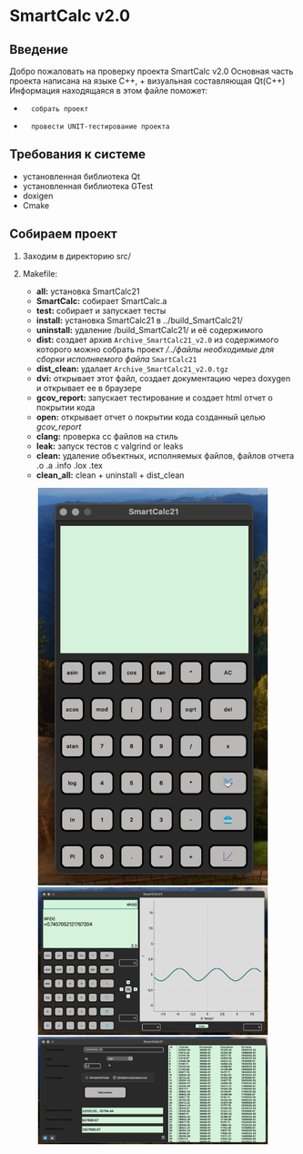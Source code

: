 # SmartCalc v2.0


## Введение

Добро пожаловать на проверку проекта SmartCalc v2.0
Основная часть проекта написана на языке С++, + визуальная составляющая Qt(C++) 
Информация находящаяся в этом файле поможет:

* 	 	собрать проект 
* 		провести UNIT-тестирование проекта


## Требования к системе
* установленная библиотека Qt
* установленная библиотека GTest
* doxigen
* Cmake

## Собираем проект
1. Заходим в директорию src/
	
2. Makefile: 
	* **all:** установка SmartCalc21 
	* **SmartCalc:** собирает SmartCalc.a
	* **test:**  собирает и запускает тесты	
	* **install:**  установка SmartCalc21 в ../build_SmartCalc21/ 
	* **uninstall:** удаление /build_SmartCalc21/ и её содержимого
	* **dist:** создает архив `Archive_SmartCalc21_v2.0` из содержимого которого можно собрать проект */../файлы необходимые для сборки исполняемого файла* `SmartCalc21`
	* **dist_clean:** удалает `Archive_SmartCalc21_v2.0.tgz`
	* **dvi:** открывает этот файл, создает  документацию через doxygen и открывает ее в браузере
	* **gcov_report:** запускает тестирование и создает html отчет о покрытии кода
	* **open:** открывает отчет о покрытии кода созданный целью *gcov_report*
	* **clang:** проверка сс файлов на стиль 
	* **leak:**	запуск тестов с valgrind or leaks
	* **clean:** удаление объектных, исполняемых файлов, файлов отчета .o .a .info .lox .tex
	* **clean_all:** clean + uninstall + dist_clean






<center>
		<img src="images/smart.png" width=80%/>
</center>


<center>
		<img src="images/graph.png" width=80%/>
</center>


<center>
		<img src="images/credit.png" width=80%/>
</center>